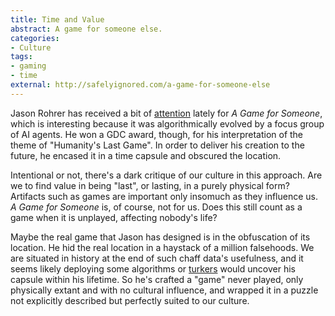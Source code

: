 ```yaml
---
title: Time and Value
abstract: A game for someone else.
categories:
- Culture
tags:
- gaming
- time
external: http://safelyignored.com/a-game-for-someone-else
---
```


Jason Rohrer has received a bit of [attention][] lately for _A Game for Someone_, which is interesting because it was algorithmically evolved by a focus group of AI agents. He won a GDC award, though, for his interpretation of the theme of "Humanity's Last Game". In order to deliver his creation to the future, he encased it in a time capsule and obscured the location.

[attention]: http://www.polygon.com/2013/3/28/4157884/game-designer-jason-rohrer-designs-a-game-meant-to-be-played-2000

Intentional or not, there's a dark critique of our culture in this approach. Are we to find value in being "last", or lasting, in a purely physical form? Artifacts such as games are important only insomuch as they influence us. _A Game for Someone_ is, of course, not for us. Does this still count as a game when it is unplayed, affecting nobody's life?

Maybe the real game that Jason has designed is in the obfuscation of its location. He hid the real location in a haystack of a million falsehoods. We are situated in history at the end of such chaff data's usefulness, and it seems likely deploying some algorithms or [turkers][] would uncover his capsule within his lifetime. So he's crafted a "game" never played, only physically extant and with no cultural influence, and wrapped it in a puzzle not explicitly described but perfectly suited to our culture.

[turkers]: http://www.academia.edu/319290/Who_Are_the_Turkers_Worker_Demographics_In_Amazon_Mechanical_Turk
